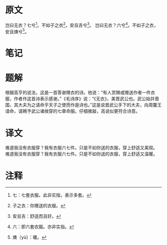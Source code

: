 # 原文
岂曰无衣？七兮[^1]。不如子之衣[^2]，安且吉兮[^3]。
岂曰无衣？六兮[^4]。不如子之衣，安且燠兮[^5]。
# 笔记

# 题解
根据高亨的说法，这是一首答谢赠衣的诗。他说：“有人赏赐或赠送作者一件衣服，作者作这首诗表示感谢。”《毛诗序》说：“《无衣》，美晋武公也。武公始并晋国，其大夫为之请命乎天子之使而作是诗也。”这是说晋武公手下的大夫，向周釐王请命，请赐予武公诸侯穿的七章命服。仔细推敲，高说似更符合诗意。
# 译文
难道我没有衣服穿？我有衣服六七件。只是不如你送的衣服，穿上舒适又美观。
难道我没有衣服穿？我有衣服六七件。只是不如你送的衣服，穿上舒适又温暖。
# 注释

[^1]: 七：七套衣服。此非实指，表示多套。
[^2]: 子之衣：你赠送的衣服。
[^3]: 安且吉：舒适而且好。
[^4]: 六：即六套衣服。亦非实指。
[^5]: 燠（yù）：暖。